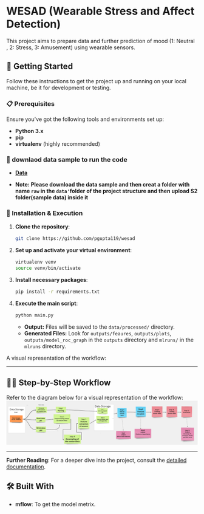 # WESAD (Wearable Stress and Affect Detection)

This project aims to prepare data and further prediction of mood (1: Neutral , 2: Stress, 3: Amusement) using wearable sensors.

## 🚀 Getting Started

Follow these instructions to get the project up and running on your local machine, be it for development or testing.

### 📋 Prerequisites

Ensure you've got the following tools and environments set up:

- **Python 3.x**
- **pip**
- **virtualenv** (highly recommended)

### 📁 downlaod data sample to run the code
- **[Data](https://drive.google.com/drive/folders/17Owq3tHlki4pCuk8EVzGRzj37sR8tkmt?usp=sharing)** 


- **Note: Please download the data sample and then creat a folder with name `raw`  in the `data'`folder of the project structure and then upload S2 folder(sample data) inside it**


### 🔧 Installation & Execution


1. **Clone the repository**:

   ```bash
   git clone https://github.com/pgupta119/wesad
   ```

2. **Set up and activate your virtual environment**:

   ```bash
   virtualenv venv
   source venv/bin/activate
   ```

3. **Install necessary packages**:

   ```bash
   pip install -r requirements.txt
   ```

4. **Execute the main script**:

   ```bash
   python main.py
   ```

   - **Output:** Files will be saved to the `data/processed/` directory.
   - **Generated Files:** Look for `outputs/feaures`, `outputs/plots`, `outputs/model_roc_graph` in the `outputs` directory and `mlruns/` in the `mlruns` directory.

A visual representation of the workflow:

---

## 🚶‍♂️ Step-by-Step Workflow
Refer to the diagram below for a visual representation of the workflow:
![Workflow Diagram](img.png)

---

**Further Reading**: For a deeper dive into the project, consult the [detailed documentation](https://docs.google.com/document/d/1iU6vVZ9tQFq-_YjJeMzF_V0ZJtADZAMvhY57N3kv8CQ/edit?usp=sharing).

## 🛠️ Built With

- **mflow**:  To get the model metrix.

